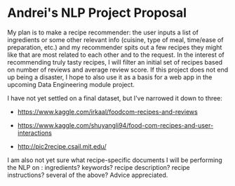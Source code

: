 # Andrei's NLP Project Proposal

My plan is to make a recipe recommender:  the user inputs a list of ingredients or some other relevant info (cuisine, type of meal, time/ease of preparation, etc.)  and my recommender spits out a few recipes they might like that are most related to each other and to the request.  In the interest of recommending truly tasty recipes, I will filter an initial set of recipes based on number of reviews and average review score.  If this project does not end up being a disaster, I hope to also use it as a basis for a web app in the upcoming Data Engineering module project.  

I have not yet settled on a final dataset, but I've narrowed it down to three:

* https://www.kaggle.com/irkaal/foodcom-recipes-and-reviews

* https://www.kaggle.com/shuyangli94/food-com-recipes-and-user-interactions

* http://pic2recipe.csail.mit.edu/

I am also not yet sure what recipe-specific documents I will be performing the NLP on : ingredients?  keywords?  recipe description?  recipe instructions?  several of the above?  Advice appreciated.
